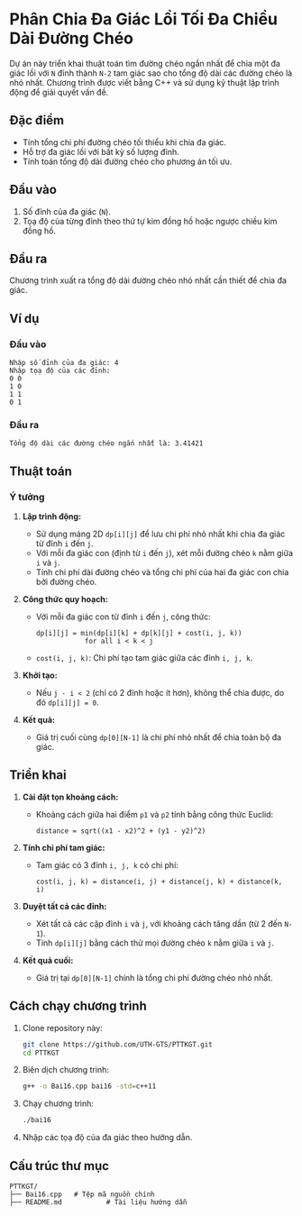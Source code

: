 # Phân Chia Đa Giác Lồi Tối Đa Chiều Dài Đường Chéo

Dự án này triển khai thuật toán tìm đường chéo ngắn nhất để chia một đa giác lồi với `N` đỉnh thành `N-2` tam giác sao cho tổng độ dài các đường chéo là nhỏ nhất. Chương trình được viết bằng C++ và sử dụng kỹ thuật lập trình động để giải quyết vấn đề.

## Đặc điểm

- Tính tổng chi phí đường chéo tối thiểu khi chia đa giác.
- Hỗ trợ đa giác lồi với bất kỳ số lượng đỉnh.
- Tính toán tổng độ dài đường chéo cho phương án tối ưu.

## Đầu vào

1. Số đỉnh của đa giác (`N`).
2. Tọạ độ của từng đỉnh theo thứ tự kim đồng hồ hoặc ngược chiều kim đồng hồ.

## Đầu ra

Chương trình xuất ra tổng độ dài đường chéo nhỏ nhất cần thiết để chia đa giác.

## Ví dụ

### Đầu vào
```
Nhập số đỉnh của đa giác: 4
Nhập tọạ độ của các đỉnh:
0 0
1 0
1 1
0 1
```

### Đầu ra
```
Tổng độ dài các đường chéo ngắn nhất là: 3.41421
```

## Thuật toán

### Ý tưởng

1. **Lập trình động:**
   - Sử dụng mảng 2D `dp[i][j]` để lưu chi phí nhỏ nhất khi chia đa giác từ đỉnh `i` đến `j`.
   - Với mỗi đa giác con (định từ `i` đến `j`), xét mỗi đường chéo `k` nằm giữa `i` và `j`.
   - Tính chi phí dài đường chéo và tổng chi phí của hai đa giác con chia bởi đường chéo.

2. **Công thức quy hoạch:**
   - Với mỗi đa giác con từ đỉnh `i` đến `j`, công thức:
     ```
     dp[i][j] = min(dp[i][k] + dp[k][j] + cost(i, j, k)) 
                 for all i < k < j
     ```
   - `cost(i, j, k)`: Chi phí tạo tam giác giữa các đỉnh `i, j, k`.

3. **Khởi tạo:**
   - Nếu `j - i < 2` (chỉ có 2 đỉnh hoặc ít hơn), không thể chia được, do đó `dp[i][j] = 0`.

4. **Kết quả:**
   - Giá trị cuối cùng `dp[0][N-1]` là chi phí nhỏ nhất để chia toàn bộ đa giác.

## Triển khai

1. **Cài đặt tọn khoảng cách:**
   - Khoảng cách giữa hai điểm `p1` và `p2` tính bằng công thức Euclid:
     ```
     distance = sqrt((x1 - x2)^2 + (y1 - y2)^2)
     ```

2. **Tính chi phí tam giác:**
   - Tam giác có 3 đỉnh `i, j, k` có chi phí:
     ```
     cost(i, j, k) = distance(i, j) + distance(j, k) + distance(k, i)
     ```

3. **Duyệt tất cả các đỉnh:**
   - Xét tất cả các cặp đỉnh `i` và `j`, với khoảng cách tăng dần (từ 2 đến `N-1`).
   - Tính `dp[i][j]` bằng cách thử mọi đường chéo `k` nằm giữa `i` và `j`.

4. **Kết quả cuối:**
   - Giá trị tại `dp[0][N-1]` chính là tổng chi phí đường chéo nhỏ nhất.

## Cách chạy chương trình

1. Clone repository này:
   ```bash
   git clone https://github.com/UTH-GTS/PTTKGT.git
   cd PTTKGT
   ```

2. Biên dịch chương trình:
   ```bash
   g++ -o Bai16.cpp bai16 -std=c++11
   ```

3. Chạy chương trình:
   ```bash
   ./bai16
   ```

4. Nhập các tọạ độ của đa giác theo hướng dẫn.

## Cấu trúc thư mục

```
PTTKGT/
├── Bai16.cpp   # Tệp mã nguồn chính
├── README.md           # Tài liệu hướng dẫn
```


